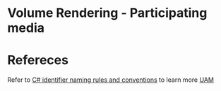 # Volume Rendering - Participating media


# Refereces
Refer to [C# identifier naming rules and conventions](https://learn.microsoft.com/en-us/dotnet/csharp/fundamentals/coding-style/identifier-names) to learn more
[UAM](https://www.sciencedirect.com/science/article/pii/S2452414X18300086#:~:text=A%20swarm%20or%20fleet%20of,%2C%20and%20land%20(VTOL).)